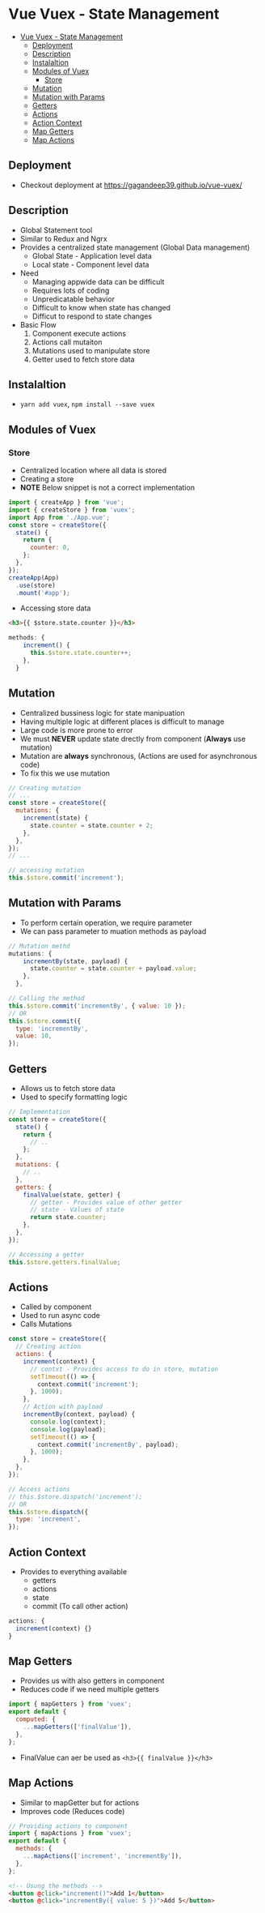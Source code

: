 # Vue Vuex - State Management

- [Vue Vuex - State Management](#vue-vuex---state-management)
  - [Deployment](#deployment)
  - [Description](#description)
  - [Instalaltion](#instalaltion)
  - [Modules of Vuex](#modules-of-vuex)
    - [Store](#store)
  - [Mutation](#mutation)
  - [Mutation with Params](#mutation-with-params)
  - [Getters](#getters)
  - [Actions](#actions)
  - [Action Context](#action-context)
  - [Map Getters](#map-getters)
  - [Map Actions](#map-actions)

## Deployment

- Checkout deployment at <https://gagandeep39.github.io/vue-vuex/>

## Description

- Global Statement tool
- Similar to Redux and Ngrx
- Provides a centralized state management (Global Data management)
  - Global State - Application level data
  - Local state - Component level data
- Need
  - Managing appwide data can be difficult
  - Requires lots of coding
  - Unpredicatable behavior
  - Difficult to know when state has changed
  - Difficut to respond to state changes
- Basic Flow
  1. Component execute actions
  2. Actions call mutaiton
  3. Mutations used to manipulate store
  4. Getter used to fetch store data

## Instalaltion

- `yarn add vuex`, `npm install --save vuex`

## Modules of Vuex

### Store

- Centralized location where all data is stored
- Creating a store
- **NOTE** Below snippet is not a correct implementation

```js
import { createApp } from 'vue';
import { createStore } from 'vuex';
import App from './App.vue';
const store = createStore({
  state() {
    return {
      counter: 0,
    };
  },
});
createApp(App)
  .use(store)
  .mount('#app');
```

- Accessing store data

```html
<h3>{{ $store.state.counter }}</h3>
```

```js
methods: {
    increment() {
      this.$store.state.counter++;
    },
  }
```

## Mutation

- Centralized bussiness logic for state manipuation
- Having multiple logic at different places is difficult to manage
- Large code is more prone to error
- We must **NEVER** update state drectly from component (**Always** use mutation)
- Mutation are **always** synchronous, (Actions are used for asynchronous code)
- To fix this we use mutation

```js
// Creating mutation
// ...
const store = createStore({
  mutations: {
    increment(state) {
      state.counter = state.counter + 2;
    },
  },
});
// ...
```

```js
// accessing mutation
this.$store.commit('increment');
```

## Mutation with Params

- To perform certain operation, we require parameter
- We can pass parameter to muation methods as payload

```js
// Mutation methd
mutations: {
    incrementBy(state, payload) {
      state.counter = state.counter + payload.value;
    },
  },
```

```js
// Calling the method
this.$store.commit('incrementBy', { value: 10 });
// OR
this.$store.commit({
  type: 'incrementBy',
  value: 10,
});
```

## Getters

- Allows us to fetch store data
- Used to specify formatting logic

```js
// Implementation
const store = createStore({
  state() {
    return {
      // ..
    };
  },
  mutations: {
    // ..
  },
  getters: {
    finalValue(state, getter) {
      // getter - Provides value of other getter
      // state - Values of state
      return state.counter;
    },
  },
});
```

```js
// Accessing a getter
this.$store.getters.finalValue;
```

## Actions

- Called by component
- Used to run async code
- Calls Mutations

```js
const store = createStore({
  // Creating action
  actions: {
    increment(context) {
      // contxt - Provides access to do in store, mutation
      setTimeout(() => {
        context.commit('increment');
      }, 1000);
    },
    // Action with payload
    incrementBy(context, payload) {
      console.log(context);
      console.log(payload);
      setTimeout(() => {
        context.commit('incrementBy', payload);
      }, 1000);
    },
  },
});
```

```js
// Access actions
// this.$store.dispatch('increment');
// OR
this.$store.dispatch({
  type: 'increment',
});
```

## Action Context

- Provides to everything available
  - getters
  - actions
  - state
  - commit (To call other action)

```js
actions: {
  increment(context) {}
}
```

## Map Getters

- Provides us with also getters in component
- Reduces code if we need multiple getters

```js
import { mapGetters } from 'vuex';
export default {
  computed: {
    ...mapGetters(['finalValue']),
  },
};
```

- FinalValue can aer be used as `<h3>{{ finalValue }}</h3>`

## Map Actions

- Similar to mapGetter but for actions
- Improves code (Reduces code)

```js
// Providing actions to component
import { mapActions } from 'vuex';
export default {
  methods: {
    ...mapActions(['increment', 'incrementBy']),
  },
};
```

```html
<!-- Usung the methods -->
<button @click="increment()">Add 1</button>
<button @click="incrementBy({ value: 5 })">Add 5</button>
```
